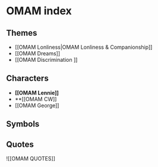# OMAM index
## Themes
* [[OMAM Lonliness|OMAM Lonliness & Companionship]]
* [[OMAM Dreams]]
* [[OMAM Discrimination ]]

## Characters
* **[[OMAM Lennie]]**
* **[[OMAM CW]]
* [[OMAM George]]

## Symbols

## Quotes
![[OMAM QUOTES]]